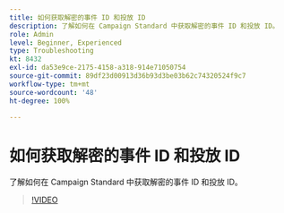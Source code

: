 ```yaml
---
title: 如何获取解密的事件 ID 和投放 ID
description: 了解如何在 Campaign Standard 中获取解密的事件 ID 和投放 ID。
role: Admin
level: Beginner, Experienced
type: Troubleshooting
kt: 8432
exl-id: da53e9ce-2175-4158-a318-914e71050754
source-git-commit: 89df23d00913d36b93d3be03b62c74320524f9c7
workflow-type: tm+mt
source-wordcount: '48'
ht-degree: 100%

---
```


# 如何获取解密的事件 ID 和投放 ID

了解如何在 Campaign Standard 中获取解密的事件 ID 和投放 ID。

>[!VIDEO](https://video.tv.adobe.com/v/335989?quality=12&learn=on)
